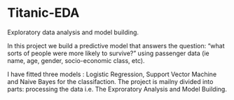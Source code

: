 # Titanic-EDA
 Exploratory data analysis and model building. 

In this project we build a predictive model that answers the question: “what sorts of people were more likely to survive?” using passenger data (ie name, age, gender, socio-economic class, etc).

I have fitted three models : Logistic Regression, Support Vector Machine and Naive Bayes for the classifaction.
The project is mailny divided into parts: processing the data i.e. The Exproratory Analysis and Model Building.